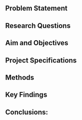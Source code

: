 ## Problem Statement

## Research Questions

## Aim and Objectives

## Project Specifications

## Methods

## Key Findings

## Conclusions:
